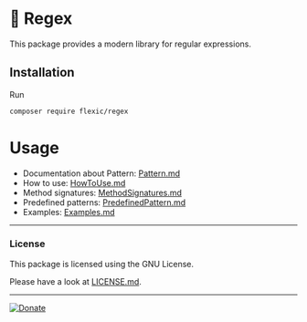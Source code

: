 # 🤘 Regex

This package provides a modern library for regular expressions.

## Installation

Run
```sh
composer require flexic/regex
```

# Usage

- Documentation about Pattern: [Pattern.md](./docs/Pattern.md)
- How to use: [HowToUse.md](./docs/HowToUse.md)
- Method signatures: [MethodSignatures.md](./docs/MethodSignatures.md)
- Predefined patterns: [PredefinedPattern.md](./docs/PredefinedPattern.md)
- Examples: [Examples.md](./docs/Examples.md)

----
### License
This package is licensed using the GNU License.

Please have a look at [LICENSE.md](LICENSE.md).

----

[![Donate](https://img.shields.io/badge/Donate-PayPal-blue.svg)](https://www.paypal.com/cgi-bin/webscr?cmd=_s-xclick&hosted_button_id=Q98R2QXXMTUF6&source=url)